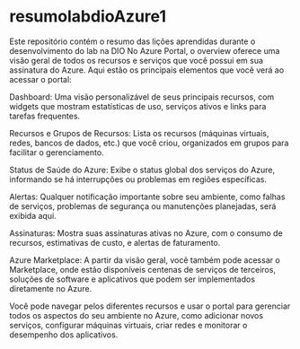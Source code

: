 # resumolabdioAzure1
Este repositório contém o resumo das lições aprendidas durante o desenvolvimento do lab na DIO
No Azure Portal, o overview oferece uma visão geral de todos os recursos e serviços que você possui em sua assinatura do Azure. Aqui estão os principais elementos que você verá ao acessar o portal:

Dashboard: Uma visão personalizável de seus principais recursos, com widgets que mostram estatísticas de uso, serviços ativos e links para tarefas frequentes.

Recursos e Grupos de Recursos: Lista os recursos (máquinas virtuais, redes, bancos de dados, etc.) que você criou, organizados em grupos para facilitar o gerenciamento.

Status de Saúde do Azure: Exibe o status global dos serviços do Azure, informando se há interrupções ou problemas em regiões específicas.

Alertas: Qualquer notificação importante sobre seu ambiente, como falhas de serviços, problemas de segurança ou manutenções planejadas, será exibida aqui.

Assinaturas: Mostra suas assinaturas ativas no Azure, com o consumo de recursos, estimativas de custo, e alertas de faturamento.

Azure Marketplace: A partir da visão geral, você também pode acessar o Marketplace, onde estão disponíveis centenas de serviços de terceiros, soluções de software e aplicativos que podem ser implementados diretamente no Azure.

Você pode navegar pelos diferentes recursos e usar o portal para gerenciar todos os aspectos do seu ambiente no Azure, como adicionar novos serviços, configurar máquinas virtuais, criar redes e monitorar o desempenho dos aplicativos.
